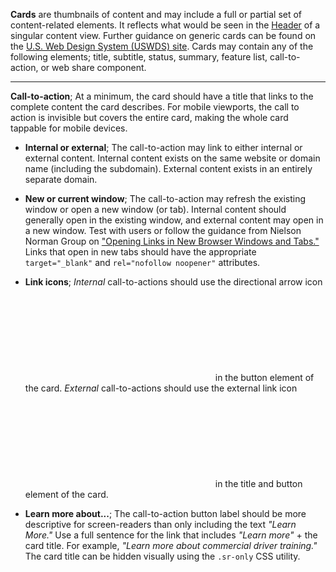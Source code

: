 <!-- Headers start with h5 ##### -->

**Cards** are thumbnails of content and may include a full or partial set of content-related elements. It reflects what would be seen in the [Header](header) of a singular content view. Further guidance on generic cards can be found on the <a href="https://designsystem.digital.gov/components/card" target="_blank" rel="noopener">U.S. Web Design System (USWDS) site</a>. Cards may contain any of the following elements; title, subtitle, status, summary, feature list, call-to-action, or web share component.

---

**Call-to-action**; At a minimum, the card should have a title that links to the complete content the card describes. For mobile viewports, the call to action is invisible but covers the entire card, making the whole card tappable for mobile devices.

* **Internal or external**; The call-to-action may link to either internal or external content. Internal content exists on the same website or domain name (including the subdomain). External content exists in an entirely separate domain.

* **New or current window**; The call-to-action may refresh the existing window or open a new window (or tab). Internal content should generally open in the existing window, and external content may open in a new window. Test with users or follow the guidance from Nielson Norman Group on <a href="https://www.nngroup.com/articles/new-browser-windows-and-tabs/" target="_blank" rel="nofollow noopener">"Opening Links in New Browser Windows and Tabs."</a> Links that open in new tabs should have the appropriate `target="_blank"` and `rel="nofollow noopener"` attributes.

* **Link icons**; *Internal* call-to-actions should use the directional arrow icon <svg aria-hidden="true" class="icon-ui rtl:flip"><use href="#lucide-arrow-right"></use></svg> in the button element of the card. *External* call-to-actions should use the external link icon <svg aria-hidden="true" class="icon-ui rtl:flip"><use href="#lucide-external-link"></use></svg> in the title and button element of the card.

* **Learn more about...**; The call-to-action button label should be more descriptive for screen-readers than only including the text *"Learn More."* Use a full sentence for the link that includes *"Learn more"* + the card title. For example, *"Learn more about commercial driver training."* The card title can be hidden visually using the `.sr-only` CSS utility.
